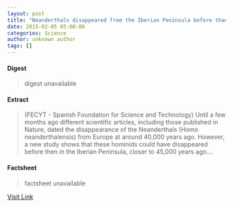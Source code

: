 ```yaml
---
layout: post
title: "Neanderthals disappeared from the Iberian Peninsula before than from the rest of Europe"
date: 2015-02-05 05:00:00
categories: Science
author: unknown author
tags: []
---
```



#### Digest
>digest unavailable

#### Extract
>(FECYT - Spanish Foundation for Science and Technology) Until a few months ago different scientific articles, including those published in Nature, dated the disappearance of the Neanderthals (Homo neanderthalensis) from Europe at around 40,000 years ago. However, a new study shows that these hominids could have disappeared before then in the Iberian Peninsula, closer to 45,000 years ago....

#### Factsheet
>factsheet unavailable

[Visit Link](http://www.eurekalert.org/pub_releases/2015-02/f-sf-ndf020515.php)


